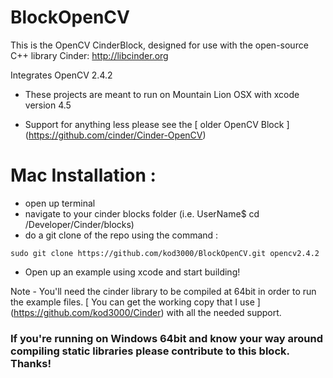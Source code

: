 # BlockOpenCV

This is the OpenCV CinderBlock, designed for use with the open-source C++ library Cinder: http://libcinder.org

Integrates OpenCV 2.4.2


* These projects are meant to run on Mountain Lion OSX with xcode version 4.5 

* Support for anything less please see the [ older OpenCV Block ] (https://github.com/cinder/Cinder-OpenCV)


# Mac Installation : 

- open up terminal
- navigate to your cinder blocks folder (i.e. UserName$ cd /Developer/Cinder/blocks)
- do a git clone of the repo using the command :

`````
sudo git clone https://github.com/kod3000/BlockOpenCV.git opencv2.4.2

`````

- Open up an example using xcode and start building!

Note - You'll need the cinder library to be compiled at 64bit in order to run the example files. [ You can get the working copy that I use ] (https://github.com/kod3000/Cinder) with all the needed support.


### If you're running on Windows 64bit and know your way around compiling static libraries please contribute to this block. Thanks!


